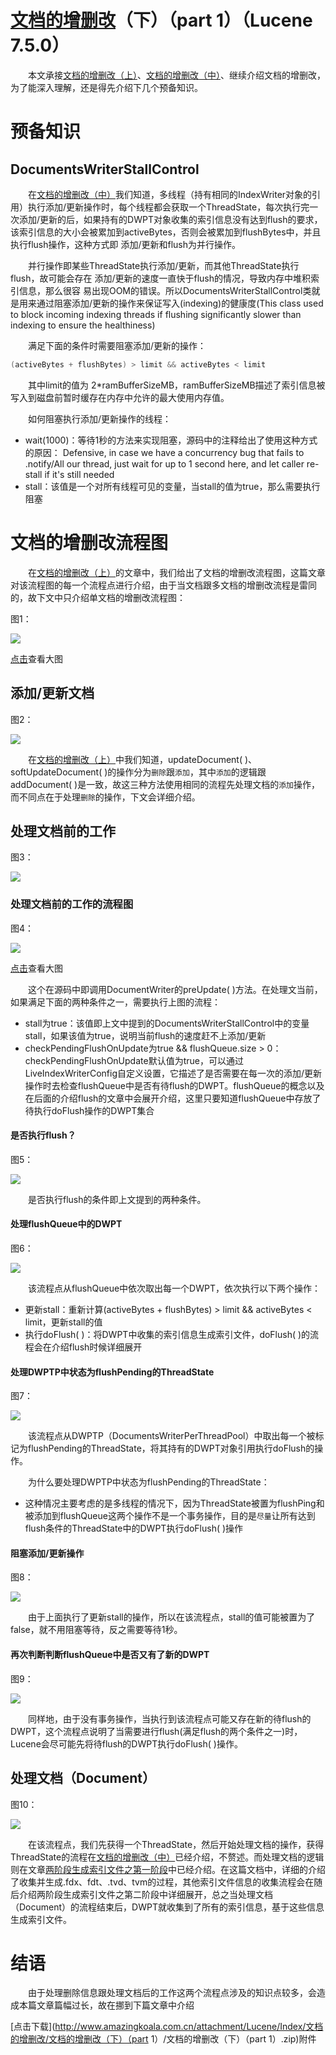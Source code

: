 # [文档的增删改](https://www.amazingkoala.com.cn/Lucene/Index/)（下）（part 1）（Lucene 7.5.0）

&emsp;&emsp;本文承接[文档的增删改（上）](https://www.amazingkoala.com.cn/Lucene/Index/2019/0626/68.html)、[文档的增删改（中）](https://www.amazingkoala.com.cn/Lucene/Index/2019/0628/69.html)、继续介绍文档的增删改，为了能深入理解，还是得先介绍下几个预备知识。

# 预备知识

## DocumentsWriterStallControl
&emsp;&emsp;在[文档的增删改（中）](https://www.amazingkoala.com.cn/Lucene/Index/2019/0628/69.html)我们知道，多线程（持有相同的IndexWriter对象的引用）执行添加/更新操作时，每个线程都会获取一个ThreadState，每次执行完一次添加/更新的后，如果持有的DWPT对象收集的索引信息没有达到flush的要求，该索引信息的大小会被累加到activeBytes，否则会被累加到flushBytes中，并且执行flush操作，这种方式即 添加/更新和flush为并行操作。

&emsp;&emsp;并行操作即某些ThreadState执行添加/更新，而其他ThreadState执行flush，故可能会存在 添加/更新的速度一直快于flush的情况，导致内存中堆积索引信息，那么很容 易出现OOM的错误。所以DocumentsWriterStallControl类就是用来通过阻塞添加/更新的操作来保证写入(indexing)的健康度(This class used to block incoming indexing threads if flushing significantly slower than indexing to ensure the healthiness)

&emsp;&emsp;满足下面的条件时需要阻塞添加/更新的操作：

```java
(activeBytes + flushBytes) > limit && activeBytes < limit
```
&emsp;&emsp;其中limit的值为 2*ramBufferSizeMB，ramBufferSizeMB描述了索引信息被写入到磁盘前暂时缓存在内存中允许的最大使用内存值。

&emsp;&emsp;如何阻塞执行添加/更新操作的线程：

- wait(1000)：等待1秒的方法来实现阻塞，源码中的注释给出了使用这种方式的原因： Defensive, in case we have a concurrency bug that fails to .notify/All our thread, just wait for up to 1 second here, and let caller re-stall if it's still needed
- stall：该值是一个对所有线程可见的变量，当stall的值为true，那么需要执行阻塞


# 文档的增删改流程图

&emsp;&emsp;在[文档的增删改（上）](https://www.amazingkoala.com.cn/Lucene/Index/2019/0626/68.html)的文章中，我们给出了文档的增删改流程图，这篇文章对该流程图的每一个流程点进行介绍，由于当文档跟多文档的增删改流程是雷同的，故下文中只介绍单文档的增删改流程图：

图1：

<img src="文档的增删改（下）（part 1）-image/1.png">

[点击](http://www.amazingkoala.com.cn/uploads/lucene/index/%E6%96%87%E6%A1%A3%E7%9A%84%E5%A2%9E%E5%88%A0%E6%94%B9/%E6%96%87%E6%A1%A3%E7%9A%84%E5%A2%9E%E5%88%A0%E6%94%B9%EF%BC%88%E4%B8%8B%EF%BC%89%EF%BC%88part)查看大图

## 添加/更新文档

图2：

<img src="文档的增删改（下）（part 1）-image/2.png">

&emsp;&emsp;在[文档的增删改（上）](https://www.amazingkoala.com.cn/Lucene/Index/2019/0626/68.html)中我们知道，updateDocument( )、softUpdateDocument( )的操作分为`删除`跟`添加`，其中`添加`的逻辑跟addDocument( )是一致，故这三种方法使用相同的流程先处理文档的`添加`操作，而不同点在于处理`删除`的操作，下文会详细介绍。

## 处理文档前的工作

图3：

<img src="文档的增删改（下）（part 1）-image/3.png">

### 处理文档前的工作的流程图

图4：

<img src="文档的增删改（下）（part 1）-image/4.png">

[点击](http://www.amazingkoala.com.cn/uploads/lucene/index/%E6%96%87%E6%A1%A3%E7%9A%84%E5%A2%9E%E5%88%A0%E6%94%B9/%E6%96%87%E6%A1%A3%E7%9A%84%E5%A2%9E%E5%88%A0%E6%94%B9%EF%BC%88%E4%B8%8B%EF%BC%89%EF%BC%88part)查看大图

&emsp;&emsp;这个在源码中即调用DocumentWriter的preUpdate( )方法。在处理文当前，如果满足下面的两种条件之一，需要执行上图的流程：

- stall为true：该值即上文中提到的DocumentsWriterStallControl中的变量stall，如果该值为true，说明当前flush的速度赶不上添加/更新
- checkPendingFlushOnUpdate为true && flushQueue.size > 0：checkPendingFlushOnUpdate默认值为true，可以通过LiveIndexWriterConfig自定义设置，它描述了是否需要在每一次的添加/更新操作时去检查flushQueue中是否有待flush的DWPT。flushQueue的概念以及在后面的介绍flush的文章中会展开介绍，这里只要知道flushQueue中存放了待执行doFlush操作的DWPT集合

#### 是否执行flush？

图5：

<img src="文档的增删改（下）（part 1）-image/5.png">

&emsp;&emsp;是否执行flush的条件即上文提到的两种条件。

#### 处理flushQueue中的DWPT

图6：

<img src="文档的增删改（下）（part 1）-image/6.png">

&emsp;&emsp;该流程点从flushQueue中依次取出每一个DWPT，依次执行以下两个操作：

- 更新stall：重新计算(activeBytes + flushBytes) > limit && activeBytes < limit，更新stall的值
- 执行doFlush( )：将DWPT中收集的索引信息生成索引文件，doFlush( )的流程会在介绍flush时候详细展开

#### 处理DWPTP中状态为flushPending的ThreadState

图7：

<img src="文档的增删改（下）（part 1）-image/7.png">

&emsp;&emsp;该流程点从DWPTP（DocumentsWriterPerThreadPool）中取出每一个被标记为flushPending的ThreadState，将其持有的DWPT对象引用执行doFlush的操作。

&emsp;&emsp;为什么要处理DWPTP中状态为flushPending的ThreadState：

- 这种情况主要考虑的是多线程的情况下，因为ThreadState被置为flushPing和被添加到flushQueue这两个操作不是一个事务操作，目的是`尽量`让所有达到flush条件的ThreadState中的DWPT执行doFlush( )操作

#### 阻塞添加/更新操作

图8：

<img src="文档的增删改（下）（part 1）-image/8.png">

&emsp;&emsp;由于上面执行了更新stall的操作，所以在该流程点，stall的值可能被置为了false，就不用阻塞等待，反之需要等待1秒。

#### 再次判断判断flushQueue中是否又有了新的DWPT

图9：

<img src="文档的增删改（下）（part 1）-image/9.png">

&emsp;&emsp;同样地，由于没有事务操作，当执行到该流程点可能又存在新的待flush的DWPT，这个流程点说明了当需要进行flush(满足flush的两个条件之一)时，Lucene会尽可能先将待flush的DWPT执行doFlush( )操作。

## 处理文档（Document）

图10：

<img src="文档的增删改（下）（part 1）-image/10.png">

&emsp;&emsp;在该流程点，我们先获得一个ThreadState，然后开始处理文档的操作，获得ThreadState的流程在[文档的增删改（中）](https://www.amazingkoala.com.cn/Lucene/Index/2019/0628/69.html)已经介绍，不赘述。而处理文档的逻辑则在文章[两阶段生成索引文件之第一阶段](https://www.amazingkoala.com.cn/Lucene/Index/2019/0521/61.html)中已经介绍。在这篇文档中，详细的介绍了收集并生成.fdx、fdt、.tvd、tvm的过程，其他索引文件信息的收集流程会在随后介绍两阶段生成索引文件之第二阶段中详细展开，总之当处理文档（Document）的流程结束后，DWPT就收集到了所有的索引信息，基于这些信息生成索引文件。

# 结语

&emsp;&emsp;由于处理删除信息跟处理文档后的工作这两个流程点涉及的知识点较多，会造成本篇文章篇幅过长，故在挪到下篇文章中介绍

[点击下载](http://www.amazingkoala.com.cn/attachment/Lucene/Index/文档的增删改/文档的增删改（下）（part 1）/文档的增删改（下）（part 1）.zip)附件